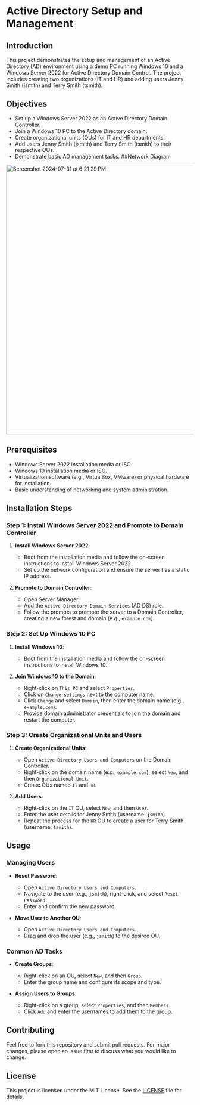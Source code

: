 # Active Directory Setup and Management

## Introduction
This project demonstrates the setup and management of an Active Directory (AD) environment using a demo PC running Windows 10 and a Windows Server 2022 for Active Directory Domain Control. The project includes creating two organizations (IT and HR) and adding users Jenny Smith (jsmith) and Terry Smith (tsmith).

## Objectives
- Set up a Windows Server 2022 as an Active Directory Domain Controller.
- Join a Windows 10 PC to the Active Directory domain.
- Create organizational units (OUs) for IT and HR departments.
- Add users Jenny Smith (jsmith) and Terry Smith (tsmith) to their respective OUs.
- Demonstrate basic AD management tasks.
##Network Diagram
<img width="723" alt="Screenshot 2024-07-31 at 6 21 29 PM" src="https://github.com/user-attachments/assets/42b58b5f-9158-4a32-a00d-881d13a4f1e1">

## Prerequisites
- Windows Server 2022 installation media or ISO.
- Windows 10 installation media or ISO.
- Virtualization software (e.g., VirtualBox, VMware) or physical hardware for installation.
- Basic understanding of networking and system administration.

## Installation Steps

### Step 1: Install Windows Server 2022 and Promote to Domain Controller

1. **Install Windows Server 2022**:
   - Boot from the installation media and follow the on-screen instructions to install Windows Server 2022.
   - Set up the network configuration and ensure the server has a static IP address.

2. **Promote to Domain Controller**:
   - Open Server Manager.
   - Add the `Active Directory Domain Services` (AD DS) role.
   - Follow the prompts to promote the server to a Domain Controller, creating a new forest and domain (e.g., `example.com`).

### Step 2: Set Up Windows 10 PC

1. **Install Windows 10**:
   - Boot from the installation media and follow the on-screen instructions to install Windows 10.

2. **Join Windows 10 to the Domain**:
   - Right-click on `This PC` and select `Properties`.
   - Click on `Change settings` next to the computer name.
   - Click `Change` and select `Domain`, then enter the domain name (e.g., `example.com`).
   - Provide domain administrator credentials to join the domain and restart the computer.

### Step 3: Create Organizational Units and Users

1. **Create Organizational Units**:
   - Open `Active Directory Users and Computers` on the Domain Controller.
   - Right-click on the domain name (e.g., `example.com`), select `New`, and then `Organizational Unit`.
   - Create OUs named `IT` and `HR`.

2. **Add Users**:
   - Right-click on the `IT` OU, select `New`, and then `User`.
   - Enter the user details for Jenny Smith (username: `jsmith`).
   - Repeat the process for the `HR` OU to create a user for Terry Smith (username: `tsmith`).

## Usage

### Managing Users

- **Reset Password**:
  - Open `Active Directory Users and Computers`.
  - Navigate to the user (e.g., `jsmith`), right-click, and select `Reset Password`.
  - Enter and confirm the new password.

- **Move User to Another OU**:
  - Open `Active Directory Users and Computers`.
  - Drag and drop the user (e.g., `jsmith`) to the desired OU.

### Common AD Tasks

- **Create Groups**:
  - Right-click on an OU, select `New`, and then `Group`.
  - Enter the group name and configure its scope and type.

- **Assign Users to Groups**:
  - Right-click on a group, select `Properties`, and then `Members`.
  - Click `Add` and enter the usernames to add them to the group.

## Contributing
Feel free to fork this repository and submit pull requests. For major changes, please open an issue first to discuss what you would like to change.

## License
This project is licensed under the MIT License. See the [LICENSE](./LICENSE) file for details.
